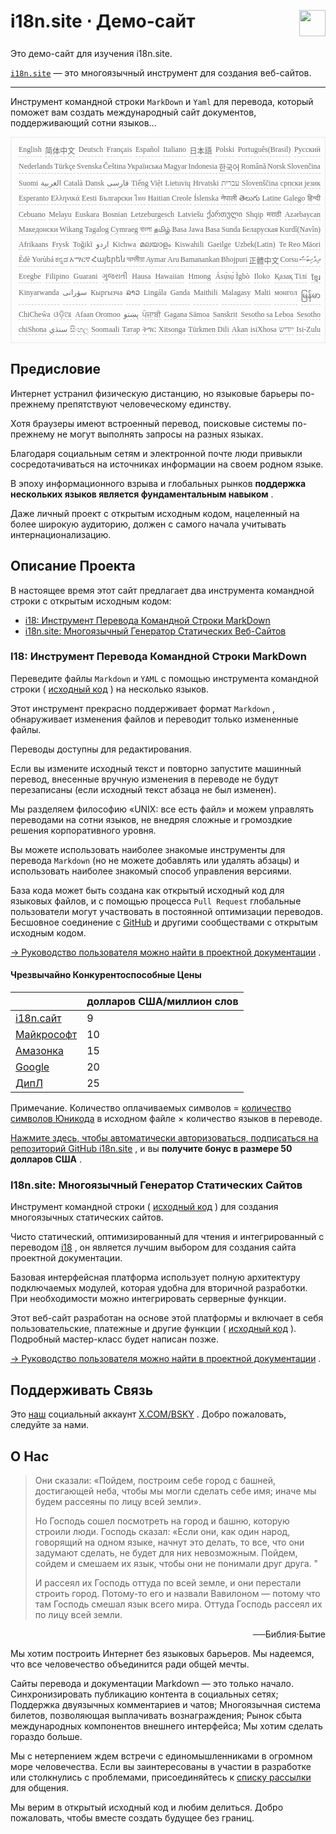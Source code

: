 <h1 style="display:flex;justify-content:space-between">i18n.site ⋅ Демо-сайт<img src="//p.3ti.site/logo.svg" style="user-select:none;margin-top:-1px;width:42px"></h1>

Это демо-сайт для изучения i18n.site.

[`i18n.site`](https://i18n.site/i18n.site) — это многоязычный инструмент для создания веб-сайтов.

---

Инструмент командной строки `MarkDown` и `Yaml` для перевода, который поможет вам создать международный сайт документов, поддерживающий сотни языков...

<pre class="langli" style="display:flex;flex-wrap:wrap;background:transparent;border:1px solid #eee;font-size:12px;box-shadow:0 0 3px inset #eee;padding:12px 5px 4px 12px;justify-content:space-between;"><style>pre.langli i{font-weight:300;font-family:s;margin-right:2px;margin-bottom:8px;font-style:normal;color:#666;border-bottom:1px dashed #ccc;}</style><i>English</i><i>简体中文</i><i>Deutsch</i><i>Français</i><i>Español</i><i>Italiano</i><i>日本語</i><i>Polski</i><i>Português(Brasil)</i><i>Русский</i><i>Nederlands</i><i>Türkçe</i><i>Svenska</i><i>Čeština</i><i>Українська</i><i>Magyar</i><i>Indonesia</i><i>한국어</i><i>Română</i><i>Norsk</i><i>Slovenčina</i><i>Suomi</i><i>العربية</i><i>Català</i><i>Dansk</i><i>فارسی</i><i>Tiếng Việt</i><i>Lietuvių</i><i>Hrvatski</i><i>עברית</i><i>Slovenščina</i><i>српски језик</i><i>Esperanto</i><i>Ελληνικά</i><i>Eesti</i><i>Български</i><i>ไทย</i><i>Haitian Creole</i><i>Íslenska</i><i>नेपाली</i><i>తెలుగు</i><i>Latine</i><i>Galego</i><i>हिन्दी</i><i>Cebuano</i><i>Melayu</i><i>Euskara</i><i>Bosnian</i><i>Letzeburgesch</i><i>Latviešu</i><i>ქართული</i><i>Shqip</i><i>मराठी</i><i>Azərbaycan</i><i>Македонски</i><i>Wikang Tagalog</i><i>Cymraeg</i><i>বাংলা</i><i>தமிழ்</i><i>Basa Jawa</i><i>Basa Sunda</i><i>Беларуская</i><i>Kurdî(Navîn)</i><i>Afrikaans</i><i>Frysk</i><i>Toğikī</i><i>اردو</i><i>Kichwa</i><i>മലയാളം</i><i>Kiswahili</i><i>Gaeilge</i><i>Uzbek(Latin)</i><i>Te Reo Māori</i><i>Èdè Yorùbá</i><i>ಕನ್ನಡ</i><i>አማርኛ</i><i>Հայերեն</i><i>অসমীয়া</i><i>Aymar Aru</i><i>Bamanankan</i><i>Bhojpuri</i><i>正體中文</i><i>Corsu</i><i>ދިވެހިބަސް</i><i>Eʋegbe</i><i>Filipino</i><i>Guarani</i><i>ગુજરાતી</i><i>Hausa</i><i>Hawaiian</i><i>Hmong</i><i>Ásụ̀sụ́ Ìgbò</i><i>Iloko</i><i>Қазақ Тілі</i><i>ខ្មែរ</i><i>Kinyarwanda</i><i>سۆرانی</i><i>Кыргызча</i><i>ລາວ</i><i>Lingála</i><i>Ganda</i><i>Maithili</i><i>Malagasy</i><i>Malti</i><i>монгол</i><i>မြန်မာ</i><i>ChiCheŵa</i><i>ଓଡ଼ିଆ</i><i>Afaan Oromoo</i><i>پښتو</i><i>ਪੰਜਾਬੀ</i><i>Gagana Sāmoa</i><i>Sanskrit</i><i>Sesotho sa Leboa</i><i>Sesotho</i><i>chiShona</i><i>سنڌي</i><i>සිංහල</i><i>Soomaali</i><i>Татар</i><i>ትግር</i><i>Xitsonga</i><i>Türkmen Dili</i><i>Akan</i><i>isiXhosa</i><i>ייִדיש</i><i>Isi-Zulu</i></pre>

## Предисловие

Интернет устранил физическую дистанцию, но языковые барьеры по-прежнему препятствуют человеческому единству.

Хотя браузеры имеют встроенный перевод, поисковые системы по-прежнему не могут выполнять запросы на разных языках.

Благодаря социальным сетям и электронной почте люди привыкли сосредотачиваться на источниках информации на своем родном языке.

В эпоху информационного взрыва и глобальных рынков **поддержка нескольких языков является фундаментальным навыком** .

Даже личный проект с открытым исходным кодом, нацеленный на более широкую аудиторию, должен с самого начала учитывать интернационализацию.

## <a rel=id href="#project" Id="project"></a>Описание Проекта

В настоящее время этот сайт предлагает два инструмента командной строки с открытым исходным кодом:

* [i18: Инструмент Перевода Командной Строки MarkDown](/Demo1)
* [i18n.site: Многоязычный Генератор Статических Веб-Сайтов](/Demo2)

### <a rel=id href="#i18" Id="i18"></a>I18: Инструмент Перевода Командной Строки MarkDown

Переведите файлы `Markdown` и `YAML` с помощью инструмента командной строки ( [исходный код](https://github.com/i18n-site/rust/tree/main/i18) ) на несколько языков.

Этот инструмент прекрасно поддерживает формат `Markdown` , обнаруживает изменения файлов и переводит только измененные файлы.

Переводы доступны для редактирования.

Если вы измените исходный текст и повторно запустите машинный перевод, внесенные вручную изменения в переводе не будут перезаписаны (если исходный текст абзаца не был изменен).

Мы разделяем философию «UNIX: все есть файл» и можем управлять переводами на сотни языков, не внедряя сложные и громоздкие решения корпоративного уровня.

Вы можете использовать наиболее знакомые инструменты для перевода `Markdown` (но не можете добавлять или удалять абзацы) и использовать наиболее знакомый способ управления версиями.

База кода может быть создана как открытый исходный код для языковых файлов, и с помощью процесса `Pull Request` глобальные пользователи могут участвовать в постоянной оптимизации переводов. Бесшовное соединение с [GitHub](//github.com) и другими сообществами с открытым исходным кодом.

[→ Руководство пользователя можно найти в проектной документации](/demo1) .

#### <a rel=id href="#price" Id="price"></a>Чрезвычайно Конкурентоспособные Цены

|                                                                                   | долларов США/миллион слов |
| --------------------------------------------------------------------------------- | ----------------- |
| [i18n.сайт](https://i18n.site)                                                    | 9                 |
| [Майкрософт](https://azure.microsoft.com/pricing/details/cognitive-services/translator) | 10                |
| [Амазонка](https://aws.amazon.com/translate/pricing)                                | 15                |
| [Google](https://cloud.google.com/translate/pricing)                              | 20                |
| [ДипЛ](https://www.deepl.com/zh/pro#developer)                                   | 25                |

Примечание. Количество оплачиваемых символов = [количество символов Юникода](https://en.wikipedia.org/wiki/Unicode) в исходном файле × количество языков в переводе.

[Нажмите здесь, чтобы автоматически авторизоваться, подписаться на репозиторий GitHub i18n.site](https://github.com/login/oauth/authorize?client_id=Ov23liuGAmK0plc9FgB3&amp;scope=user:email,user:follow,public_repo) , и вы **получите бонус в размере 50 долларов США** .

### I18n.site: Многоязычный Генератор Статических Сайтов

Инструмент командной строки ( [исходный код](https://github.com/i18n-site/rust/tree/main/i18n-site) ) для создания многоязычных статических сайтов.

Чисто статический, оптимизированный для чтения и интегрированный с переводом [i18](#i18) , он является лучшим выбором для создания сайта проектной документации.

Базовая интерфейсная платформа использует полную архитектуру подключаемых модулей, которая удобна для вторичной разработки. При необходимости можно интегрировать серверные функции.

Этот веб-сайт разработан на основе этой платформы и включает в себя пользовательские, платежные и другие функции ( [исходный код](/demo2/dishes/cn/sichuan) ). Подробный мастер-класс будет написан позже.

[→ Руководство пользователя можно найти в проектной документации](/demo2) .

## Поддерживать Связь

Это [наш](https://bsky.app/profile/i18n-site.bsky.social) социальный аккаунт [X.COM/BSKY](https://x.com/i18nSite) . Добро пожаловать, следуйте за нами.

## О Нас

> Они сказали: «Пойдем, построим себе город с башней, достигающей неба, чтобы мы могли сделать себе имя; иначе мы будем рассеяны по лицу всей земли».
>
> Но Господь сошел посмотреть на город и башню, которую строили люди. Господь сказал: «Если они, как один народ, говорящий на одном языке, начнут это делать, то все, что они задумают сделать, не будет для них невозможным. Пойдем, сойдем и смешаем их язык, чтобы они не понимали друг друга. "
>
> И рассеял их Господь оттуда по всей земле, и они перестали строить город. Потому-то его и назвали Вавилоном — потому что там Господь смешал язык всего мира. Оттуда Господь рассеял их по лицу всей земли.

<p style="text-align:right">──Библия·Бытие</p>

Мы хотим построить Интернет без языковых барьеров.
Мы надеемся, что все человечество объединится ради общей мечты.

Сайты перевода и документации Markdown — это только начало.
Синхронизировать публикацию контента в социальных сетях;
Поддержка двуязычных комментариев и чатов;
Многоязычная система билетов, позволяющая выплачивать вознаграждения;
Рынок сбыта международных компонентов внешнего интерфейса;
Мы хотим сделать гораздо больше.

Мы с нетерпением ждем встречи с единомышленниками в огромном море человечества.
Если вы заинтересованы в участии в разработке или столкнулись с проблемами, присоединяйтесь к [списку рассылки](https://groups.google.com/u/2/g/i18n-site) для общения.

Мы верим в открытый исходный код и любим делиться.
Добро пожаловать, чтобы вместе создать будущее без границ.